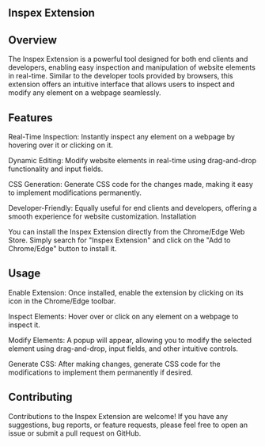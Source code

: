 ## Inspex Extension
## Overview

The Inspex Extension is a powerful tool designed for both end clients and developers, enabling easy inspection and manipulation of website elements in real-time. Similar to the developer tools provided by browsers, this extension offers an intuitive interface that allows users to inspect and modify any element on a webpage seamlessly.

## Features

Real-Time Inspection: Instantly inspect any element on a webpage by hovering over it or clicking on it.

Dynamic Editing: Modify website elements in real-time using drag-and-drop functionality and input fields.

CSS Generation: Generate CSS code for the changes made, making it easy to implement modifications permanently.

Developer-Friendly: Equally useful for end clients and developers, offering a smooth experience for website customization.
Installation

You can install the Inspex Extension directly from the Chrome/Edge Web Store. Simply search for "Inspex Extension" and click on the "Add to Chrome/Edge" button to install it.

## Usage

Enable Extension: Once installed, enable the extension by clicking on its icon in the Chrome/Edge toolbar.

Inspect Elements: Hover over or click on any element on a webpage to inspect it.

Modify Elements: A popup will appear, allowing you to modify the selected element using drag-and-drop, input fields, and other intuitive controls.

Generate CSS: After making changes, generate CSS code for the modifications to implement them permanently if desired.

## Contributing

Contributions to the Inspex Extension are welcome! If you have any suggestions, bug reports, or feature requests, please feel free to open an issue or submit a pull request on GitHub.

